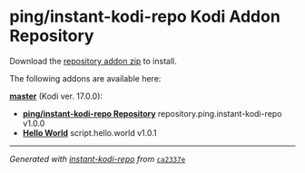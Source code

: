 # ping/instant-kodi-repo Kodi Addon Repository

Download the [repository addon zip](master/datadir/repository.ping.instant-kodi-repo/repository.ping.instant-kodi-repo-1.0.0.zip) to install.

The following addons are available here:

[__master__](master/addons.xml) (Kodi ver. 17.0.0):

- [__ping/instant-kodi-repo Repository__](master/datadir/repository.ping.instant-kodi-repo/repository.ping.instant-kodi-repo-1.0.0.zip) repository.ping.instant-kodi-repo v1.0.0
- [__Hello World__](master/datadir/script.hello.world/script.hello.world-1.0.1.zip) script.hello.world v1.0.1

----
_Generated with [instant-kodi-repo](https://github.com/ping/instant-kodi-repo/) from_ [``ca2337e``](https://github.com/ping/instant-kodi-repo/commit/ca2337ed79b4f5262aa8af54706167b9143fc9d5)
